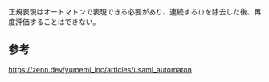 正規表現はオートマトンで表現できる必要があり、連続する`()`を除去した後、再度評価することはできない。

## 参考

https://zenn.dev/yumemi_inc/articles/usami_automaton
